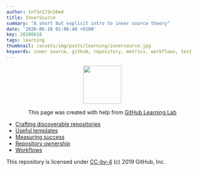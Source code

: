 ```yaml
---
author: 1nf1n173n16m4
title: InnerSource
summary: "A short but explicit intro to inner source theory"
date: '2020-06-18 01:06:48 +0100'
key: 20200618
tags: learning
thumbnail: /assets/img/posts/learning/innersource.jpg
keywords: inner source, github, repository, metrics, workflows, test
---
```



<p align="center"><img width="100" src="https://lab.github.com/public/images/avatar.png"></p>

<p align="center">This page was created with help from <a href="https://lab.github.com/">GitHub Learning Lab</a></p>

- [Crafting discoverable repositories](/post/2019/01/16/discoverable.html)
- [Useful templates](templates/templates/)
- [Measuring success](/post/2019/02/10/metrics.html)
- [Repository ownership](/post/2019/03/02/repo-ownership.html)
- [Workflows](/post/2019/04/07/workflows.html)

This repository is licensed under [CC-by-4](../LICENSE) (c) 2019 GitHub, Inc.
